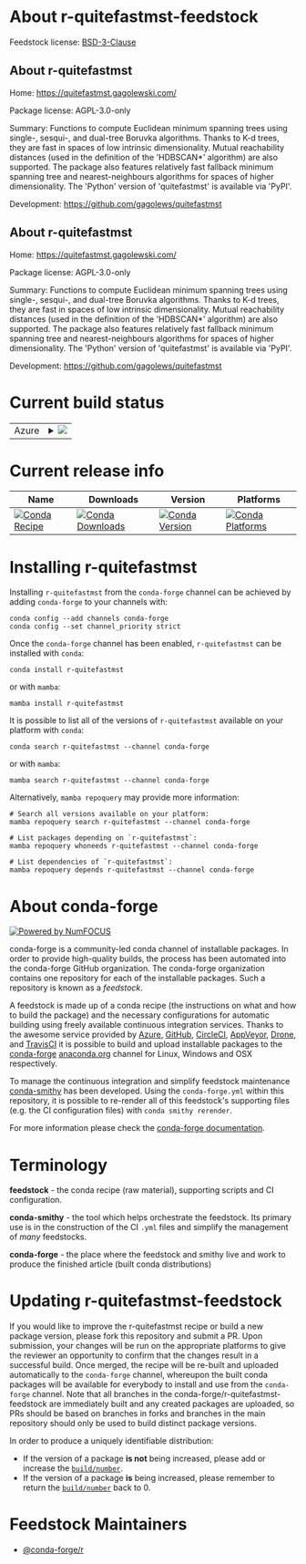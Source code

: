 About r-quitefastmst-feedstock
==============================

Feedstock license: [BSD-3-Clause](https://github.com/conda-forge/r-quitefastmst-feedstock/blob/main/LICENSE.txt)


About r-quitefastmst
--------------------

Home: https://quitefastmst.gagolewski.com/

Package license: AGPL-3.0-only

Summary: Functions to compute Euclidean minimum spanning trees using single-, sesqui-, and dual-tree Boruvka algorithms.  Thanks to K-d trees, they are fast in spaces of low intrinsic dimensionality.  Mutual reachability distances (used in the definition of the 'HDBSCAN*' algorithm) are also supported.  The package also features relatively fast fallback minimum spanning tree and nearest-neighbours algorithms for spaces of higher dimensionality.  The 'Python' version of 'quitefastmst' is available via 'PyPI'.

Development: https://github.com/gagolews/quitefastmst

About r-quitefastmst
--------------------

Home: https://quitefastmst.gagolewski.com/

Package license: AGPL-3.0-only

Summary: Functions to compute Euclidean minimum spanning trees using single-, sesqui-, and dual-tree Boruvka algorithms.  Thanks to K-d trees, they are fast in spaces of low intrinsic dimensionality.  Mutual reachability distances (used in the definition of the 'HDBSCAN*' algorithm) are also supported.  The package also features relatively fast fallback minimum spanning tree and nearest-neighbours algorithms for spaces of higher dimensionality.  The 'Python' version of 'quitefastmst' is available via 'PyPI'.

Development: https://github.com/gagolews/quitefastmst

Current build status
====================


<table>
    
  <tr>
    <td>Azure</td>
    <td>
      <details>
        <summary>
          <a href="https://dev.azure.com/conda-forge/feedstock-builds/_build/latest?definitionId=26291&branchName=main">
            <img src="https://dev.azure.com/conda-forge/feedstock-builds/_apis/build/status/r-quitefastmst-feedstock?branchName=main">
          </a>
        </summary>
        <table>
          <thead><tr><th>Variant</th><th>Status</th></tr></thead>
          <tbody><tr>
              <td>linux_64_r_base4.4</td>
              <td>
                <a href="https://dev.azure.com/conda-forge/feedstock-builds/_build/latest?definitionId=26291&branchName=main">
                  <img src="https://dev.azure.com/conda-forge/feedstock-builds/_apis/build/status/r-quitefastmst-feedstock?branchName=main&jobName=linux&configuration=linux%20linux_64_r_base4.4" alt="variant">
                </a>
              </td>
            </tr><tr>
              <td>linux_64_r_base4.5</td>
              <td>
                <a href="https://dev.azure.com/conda-forge/feedstock-builds/_build/latest?definitionId=26291&branchName=main">
                  <img src="https://dev.azure.com/conda-forge/feedstock-builds/_apis/build/status/r-quitefastmst-feedstock?branchName=main&jobName=linux&configuration=linux%20linux_64_r_base4.5" alt="variant">
                </a>
              </td>
            </tr><tr>
              <td>osx_64_r_base4.4</td>
              <td>
                <a href="https://dev.azure.com/conda-forge/feedstock-builds/_build/latest?definitionId=26291&branchName=main">
                  <img src="https://dev.azure.com/conda-forge/feedstock-builds/_apis/build/status/r-quitefastmst-feedstock?branchName=main&jobName=osx&configuration=osx%20osx_64_r_base4.4" alt="variant">
                </a>
              </td>
            </tr><tr>
              <td>osx_64_r_base4.5</td>
              <td>
                <a href="https://dev.azure.com/conda-forge/feedstock-builds/_build/latest?definitionId=26291&branchName=main">
                  <img src="https://dev.azure.com/conda-forge/feedstock-builds/_apis/build/status/r-quitefastmst-feedstock?branchName=main&jobName=osx&configuration=osx%20osx_64_r_base4.5" alt="variant">
                </a>
              </td>
            </tr><tr>
              <td>win_64_r_base4.4</td>
              <td>
                <a href="https://dev.azure.com/conda-forge/feedstock-builds/_build/latest?definitionId=26291&branchName=main">
                  <img src="https://dev.azure.com/conda-forge/feedstock-builds/_apis/build/status/r-quitefastmst-feedstock?branchName=main&jobName=win&configuration=win%20win_64_r_base4.4" alt="variant">
                </a>
              </td>
            </tr><tr>
              <td>win_64_r_base4.5</td>
              <td>
                <a href="https://dev.azure.com/conda-forge/feedstock-builds/_build/latest?definitionId=26291&branchName=main">
                  <img src="https://dev.azure.com/conda-forge/feedstock-builds/_apis/build/status/r-quitefastmst-feedstock?branchName=main&jobName=win&configuration=win%20win_64_r_base4.5" alt="variant">
                </a>
              </td>
            </tr>
          </tbody>
        </table>
      </details>
    </td>
  </tr>
</table>

Current release info
====================

| Name | Downloads | Version | Platforms |
| --- | --- | --- | --- |
| [![Conda Recipe](https://img.shields.io/badge/recipe-r--quitefastmst-green.svg)](https://anaconda.org/conda-forge/r-quitefastmst) | [![Conda Downloads](https://img.shields.io/conda/dn/conda-forge/r-quitefastmst.svg)](https://anaconda.org/conda-forge/r-quitefastmst) | [![Conda Version](https://img.shields.io/conda/vn/conda-forge/r-quitefastmst.svg)](https://anaconda.org/conda-forge/r-quitefastmst) | [![Conda Platforms](https://img.shields.io/conda/pn/conda-forge/r-quitefastmst.svg)](https://anaconda.org/conda-forge/r-quitefastmst) |

Installing r-quitefastmst
=========================

Installing `r-quitefastmst` from the `conda-forge` channel can be achieved by adding `conda-forge` to your channels with:

```
conda config --add channels conda-forge
conda config --set channel_priority strict
```

Once the `conda-forge` channel has been enabled, `r-quitefastmst` can be installed with `conda`:

```
conda install r-quitefastmst
```

or with `mamba`:

```
mamba install r-quitefastmst
```

It is possible to list all of the versions of `r-quitefastmst` available on your platform with `conda`:

```
conda search r-quitefastmst --channel conda-forge
```

or with `mamba`:

```
mamba search r-quitefastmst --channel conda-forge
```

Alternatively, `mamba repoquery` may provide more information:

```
# Search all versions available on your platform:
mamba repoquery search r-quitefastmst --channel conda-forge

# List packages depending on `r-quitefastmst`:
mamba repoquery whoneeds r-quitefastmst --channel conda-forge

# List dependencies of `r-quitefastmst`:
mamba repoquery depends r-quitefastmst --channel conda-forge
```


About conda-forge
=================

[![Powered by
NumFOCUS](https://img.shields.io/badge/powered%20by-NumFOCUS-orange.svg?style=flat&colorA=E1523D&colorB=007D8A)](https://numfocus.org)

conda-forge is a community-led conda channel of installable packages.
In order to provide high-quality builds, the process has been automated into the
conda-forge GitHub organization. The conda-forge organization contains one repository
for each of the installable packages. Such a repository is known as a *feedstock*.

A feedstock is made up of a conda recipe (the instructions on what and how to build
the package) and the necessary configurations for automatic building using freely
available continuous integration services. Thanks to the awesome service provided by
[Azure](https://azure.microsoft.com/en-us/services/devops/), [GitHub](https://github.com/),
[CircleCI](https://circleci.com/), [AppVeyor](https://www.appveyor.com/),
[Drone](https://cloud.drone.io/welcome), and [TravisCI](https://travis-ci.com/)
it is possible to build and upload installable packages to the
[conda-forge](https://anaconda.org/conda-forge) [anaconda.org](https://anaconda.org/)
channel for Linux, Windows and OSX respectively.

To manage the continuous integration and simplify feedstock maintenance
[conda-smithy](https://github.com/conda-forge/conda-smithy) has been developed.
Using the ``conda-forge.yml`` within this repository, it is possible to re-render all of
this feedstock's supporting files (e.g. the CI configuration files) with ``conda smithy rerender``.

For more information please check the [conda-forge documentation](https://conda-forge.org/docs/).

Terminology
===========

**feedstock** - the conda recipe (raw material), supporting scripts and CI configuration.

**conda-smithy** - the tool which helps orchestrate the feedstock.
                   Its primary use is in the construction of the CI ``.yml`` files
                   and simplify the management of *many* feedstocks.

**conda-forge** - the place where the feedstock and smithy live and work to
                  produce the finished article (built conda distributions)


Updating r-quitefastmst-feedstock
=================================

If you would like to improve the r-quitefastmst recipe or build a new
package version, please fork this repository and submit a PR. Upon submission,
your changes will be run on the appropriate platforms to give the reviewer an
opportunity to confirm that the changes result in a successful build. Once
merged, the recipe will be re-built and uploaded automatically to the
`conda-forge` channel, whereupon the built conda packages will be available for
everybody to install and use from the `conda-forge` channel.
Note that all branches in the conda-forge/r-quitefastmst-feedstock are
immediately built and any created packages are uploaded, so PRs should be based
on branches in forks and branches in the main repository should only be used to
build distinct package versions.

In order to produce a uniquely identifiable distribution:
 * If the version of a package **is not** being increased, please add or increase
   the [``build/number``](https://docs.conda.io/projects/conda-build/en/latest/resources/define-metadata.html#build-number-and-string).
 * If the version of a package **is** being increased, please remember to return
   the [``build/number``](https://docs.conda.io/projects/conda-build/en/latest/resources/define-metadata.html#build-number-and-string)
   back to 0.

Feedstock Maintainers
=====================

* [@conda-forge/r](https://github.com/orgs/conda-forge/teams/r/)

